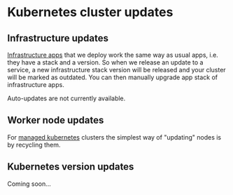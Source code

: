 # Kubernetes cluster updates

## Infrastructure updates

[Infrastructure apps](infrastructure.md) that we deploy work the same way as usual apps, i.e. they have a stack and a version. So when we release an update to a service, a new infrastructure stack version will be released and your cluster will be marked as outdated. You can then manually upgrade app stack of infrastructure apps. 

Auto-updates are not currently available.

## Worker node updates

For [managed kubernetes](managed.md) clusters the simplest way of "updating" nodes is by recycling them.

## Kubernetes version updates

Coming soon...
